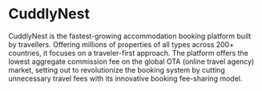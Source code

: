 # CuddlyNest
CuddlyNest is the fastest-growing accommodation booking platform built by travellers.
Offering millions of properties of all types across 200+ countries, it focuses on a traveler-first approach. The platform offers the lowest aggregate commission fee on the global OTA (online travel agency) market, setting out to revolutionize the booking system by cutting unnecessary travel fees with its innovative booking fee-sharing model.
